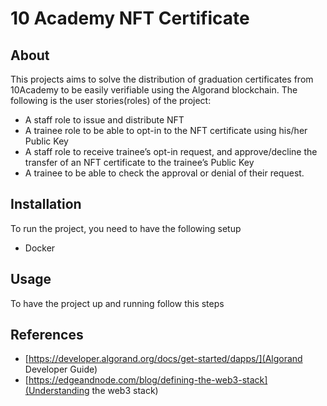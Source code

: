 # 10 Academy NFT Certificate

## About <a name = "about"></a>

This projects aims to solve the distribution of graduation certificates from 10Academy to be easily verifiable using the Algorand blockchain. The following is the user stories(roles) of the project:

- A staff role to issue and distribute NFT
- A trainee role to be able to opt-in to the NFT certificate using his/her Public Key
- A staff role to receive trainee’s opt-in request, and approve/decline the transfer of an NFT certificate to the trainee’s Public Key
- A trainee to be able to check the approval or denial of their request.

## Installation <a name = "installation"></a>

To run the project, you need to have the following setup

- Docker

## Usage <a name = "usage"></a>

To have the project up and running follow this steps

## References

- [https://developer.algorand.org/docs/get-started/dapps/](Algorand Developer Guide)
- [https://edgeandnode.com/blog/defining-the-web3-stack](Understanding the web3 stack)
